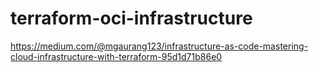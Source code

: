 # terraform-oci-infrastructure

https://medium.com/@mgaurang123/infrastructure-as-code-mastering-cloud-infrastructure-with-terraform-95d1d71b86e0
